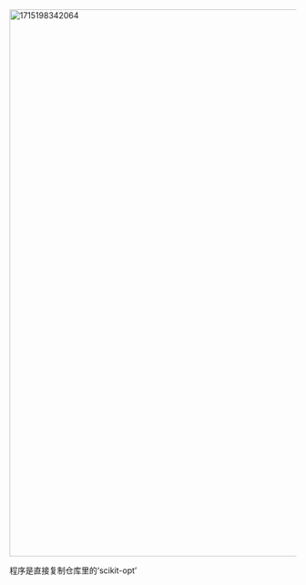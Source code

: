 <img width="959" alt="1715198342064" src="https://github.com/dreamclour/tsp_bl/assets/52489925/1e4e57cd-c6dd-47d4-958b-af2e4be36f85">

程序是直接复制仓库里的‘scikit-opt’
